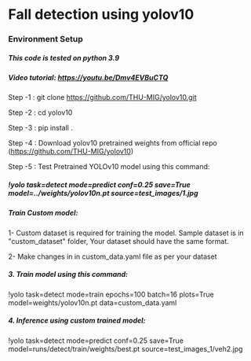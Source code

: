 # Fall detection using yolov10

### Environment Setup
##### This code is tested on python 3.9

##### Video tutorial: https://youtu.be/Dmv4EVBuCTQ

Step -1 :  git clone https://github.com/THU-MIG/yolov10.git

Step -2 :  cd yolov10

Step -3 :  pip install .     

Step -4 : Download yolov10 pretrained weights from official repo (https://github.com/THU-MIG/yolov10)

Step -5 : Test Pretrained YOLOv10 model using this command: 

##### !yolo task=detect mode=predict conf=0.25 save=True model=../weights/yolov10n.pt source=test_images/1.jpg


##### Train Custom model:

1- Custom dataset is required for training the model. Sample dataset is in "custom_dataset" folder, Your dataset should have the same format.

2- Make changes in in custom_data.yaml file as per your dataset

##### 3.  Train model using this command:

!yolo task=detect mode=train epochs=100 batch=16 plots=True model=weights/yolov10n.pt data=custom_data.yaml

##### 4. Inference using custom trained model:

!yolo task=detect mode=predict conf=0.25 save=True model=runs/detect/train/weights/best.pt source=test_images_1/veh2.jpg
